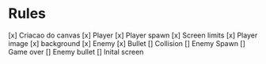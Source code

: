 # Rules

[x] Criacao do canvas
[x] Player
[x] Player spawn
[x] Screen limits
[x] Player image
[x] background
[x] Enemy
[x] Bullet
[] Collision
[] Enemy Spawn
[] Game over
[] Enemy bullet
[] Inital screen
